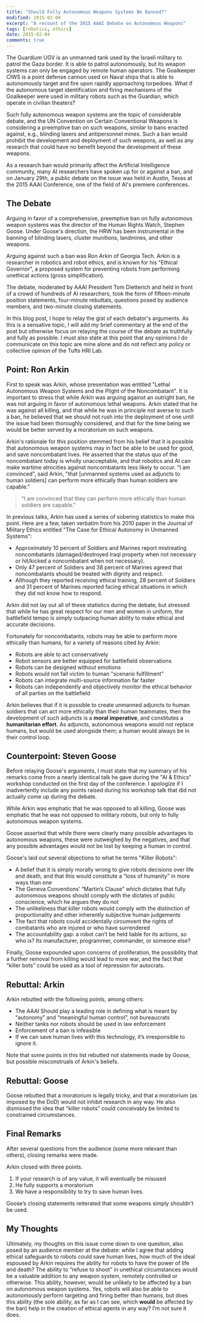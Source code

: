 ```yaml
---
title: "Should Fully Autonomous Weapons Systems Be Banned?"
modified: 2015-02-04
excerpt: "A recount of the 2015 AAAI Debate on Autonomous Weapons"
tags: [robotics, ethics]
date: 2015-02-04
comments: true
---
```


The Guardium UGV is an unmanned tank used by the Israeli military to
patrol the Gaza border. It is able to patrol autonomously, but its
weapon systems can only be engaged by remote human operators. 
The Goalkeeper CIWS is a point defense cannon used on Naval ships that
is able to autonomously target and fire upon rapidly approaching
torpedoes. 
What if the autonomous target identification and firing mechanisms of
the Goalkeeper were used in military robots such as the Guardian,
which operate in civilian theaters? 

Such fully autonomous weapon systems are the topic of considerable
debate, and the UN Convention on Certain Conventional Weapons is
considering a preemptive ban on such weapons, similar to bans
enacted against, e.g., blinding lasers and antipersonnel mines. Such a
ban would prohibit the development and deployment of such weapons, as
well as any research that could have no benefit beyond the development
of these weapons.

As a research ban would primarily affect the Artificial
Intelligence community, many AI researchers have spoken up for or
against a ban, and on January 29th, a public debate on the issue
was held in Austin, Texas at the 2015 AAAI Conference, one of the
field of AI's premiere conferences.

## The Debate ##

Arguing in favor of a comprehensive, preemptive ban on fully
autonomous weapon systems was the director of the Human Rights Watch,
Stephen Goose. Under Goose's direction, the HRW has been instrumental
in the banning of blinding lasers, cluster munitions, landmines, and
other weapons.  

Arguing against such a ban was Ron Arkin of Georgia Tech. Arkin is a
researcher in robotics and robot ethics, and is known for his "Ethical
Governor", a proposed system for preventing robots from performing
unethical actions (gross simplification).  

The debate, moderated by AAAI President Tom Dietterich and held in
front of a crowd of hundreds of AI researchers, took the form of
fifteen-minute position statements, four-minute rebuttals, questions
posed by audience members, and two-minute closing statements. 

In this blog post, I hope to relay the gist of each debator's arguments. As
this is a sensative topic, I will add my brief commentary at the end
of the post but otherwise focus on relaying the course of the debate
as truthfully and fully as possible. I must also state at this point
that any opinions I do communicate on this topic are mine alone and do
not reflect any policy or collective opinion of the Tufts HRI Lab.

## Point: Ron Arkin ##

First to speak was Arkin, whose presentation was entitled "Lethal
Autonomous Weapon Systems and the Plight of the Noncombatant". It is
important to stress that while Arkin was arguing against an outright
ban, he was not arguing in favor of autonomous lethal weapons. Arkin
stated that he was against all killing, and that while he was in
principle not averse to such a ban, he believed that we should not
rush into the deployment of one until the issue had been
thoroughly considered, and that for the time being we would be better
served by a moratorium on such weapons.  

Arkin's rationale for this position stemmed from his belief that it is
possible that autonomous weapon systems may in fact be able to be used
for good, and save noncombatant lives. He asserted that the status quo
of the noncombatant today is wholly unacceptable, and that robotics
and AI can make wartime atrocities against noncombatants less likely
to occur. "I am convinced", said Arkin, "that [unmanned systems used
as adjuncts to human soldiers] can perform more ethically than human
soldiers are capable." 

> "I am convinced that they can perform more ethically than human
>  soldiers are capable."

In previous talks, Arkin has used a series of sobering statistics to
make this point. Here are a few, taken verbatim from his 2010 paper in
the Journal of Military Ethics entitled "The Case for Ethical Autonomy
in Unmanned Systems": 

* Approximately 10 percent of Soldiers and Marines report mistreating
  noncombatants (damaged/destroyed Iraqi property when not necessary or
  hit/kicked a noncombatant when not necessary). 
* Only 47 percent of Soldiers and 38 percent of Marines agreed that
  noncombatants should be treated with dignity and respect. 
* Although they reported receiving ethical training, 28 percent of
  Soldiers and 31 percent of Marines reported facing ethical
  situations in which they did not know how to respond. 

Arkin did not lay out all of these statistics during the debate, but
stressed that while he has great respect for our men and women in
uniform, the battlefield tempo is simply outpacing human ability to
make ethical and accurate decisions. 

Fortunately for noncombatants, robots may be able to perform more
ethically than humans, for a variety of reasons cited by Arkin:

* Robots are able to act conservatively
* Robot sensors are better equipped for battlefield observations
* Robots can be designed without emotions
* Robots would not fall victim to human "scenario fulfillment"
* Robots can integrate multi-source information far faster
* Robots can independently and objectively monitor the ethical
  behavior of all parties on the battlefield 

Arkin believes that if it is possible to create unmanned adjuncts to
human soldiers that can act more ethically than their human teammates,
then the development of such adjuncts is a **moral imperative**, and
constitutes a **humanitarian effort**. As adjuncts, autonomous weapons would not replace
humans, but would be used alongside them; a human would always be in
their control loop.  

## Counterpoint: Steven Goose ##

Before relaying Goose's arguments, I must state that my summary of his
remarks come from a nearly identical talk he gave during the "AI &
Ethics" workshop conducted on the first day of the conference. I
apologize if I inadvertently include any points raised during his
workshop talk that did not actually come up during the debate.

While Arkin was emphatic that he was opposed to all killing, Goose was
emphatic that he was not opposed to military robots, but only to fully
autonomous weapon systems. 

Goose asserted that while there were clearly many possible advantages
to autonomous weapons, these were outweighed by the negatives, and
that any possible advantages would not be lost by keeping a human in
control. 

Goose's laid out several objections to what he terms "Killer Robots":

* A belief that it is simply morally wrong to give robots decisions
  over life and death, and that this would constitute a “loss of
  humanity” in more ways than one
* The Geneva Conventions’ “Martin’s Clause” which dictates that fully
  autonomous weapons should comply with the dictates of public
  conscience, which he argues they do not
* The unlikeliness that killer robots would comply with the
  distinction of proportionality and other inherently subjective human
  judgements
* The fact that robots could accidentally circumvent the rights of
  combatants who are injured or who have surrendered
* The accountability gap: a robot can’t be held liable for its
  actions, so who is? Its manufacturer, programmer, commander, or
  someone else?

Finally, Goose expounded upon concerns of proliferation, the
possibility that a further removal from killing would lead to more
war, and the fact that “killer bots” could be used as a tool of
repression for autocrats. 

## Rebuttal: Arkin ##
Arkin rebutted with the following points, among others:

* The AAAI Should play a leading role in defining what is meant by
  “autonomy” and “meaningful human control”, not bureaucrats 
* Neither tanks nor robots should be used in law enforcement
* Enforcement of a ban is infeasible
* If we can save human lives with this technology, it’s irresponsible to ignore it.

Note that some points in this list rebutted not statements made
by Goose, but possible misconstruals of Arkin's beliefs.

## Rebuttal: Goose ##
Goose rebutted that a moratorium is legally tricky, and that a
moratorium (as imposed by the DoD) would not inhibit research in any
way. He also dismissed the idea that “killer robots” could conceivably
be limited to constrained circumstances. 

## Final Remarks ##
After several questions from the audience (some more relevant than
others), closing remarks were made.  

Arkin closed with three points. 

1. If your research is of any value, it will eventually be misused
2. He fully supports a moratorium
3. We have a responsibility to try to save human lives. 

Goose’s closing statements reiterated that some weapons simply
shouldn’t be used. 

## My Thoughts ##
Ultimately, my thoughts on this issue come down to one question, also posed
by an audience member at the debate: while I agree that adding ethical safeguards to
robots could save human lives, how much of the ideal espoused by Arkin
requires the ability for robots to have the power of life and death?
The ability to “refuse to shoot” in unethical circumstances would be a
valuable addition to any weapon system, remotely controlled or
otherwise. This ability, however, would be unlikely to be affected by
a ban on autonomous weapon systems. Yes, robots will also be able to
autonomously perform targeting and firing better than humans, but does
this ability (the sole ability, as far as I can see, which **would**
be affected by the ban) help in the creation of ethical agents in any
way? I’m not sure it does. 
